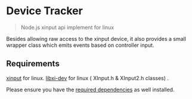 # Device Tracker

> Node.js xinput api implement for linux

Besides allowing raw access to the xinput device, it also provides a small wrapper class which emits events based on controller input.

## Requirements

[xinput](https://packages.debian.org/search?keywords=xinput) for linux.
[libxi-dev](https://packages.debian.org/search?keywords=libxi-dev) for linux ( XInput.h & XInput2.h classes) .

Please ensure you have the [required dependencies](https://github.com/nodejs/node-gyp#installation) as well installed.

